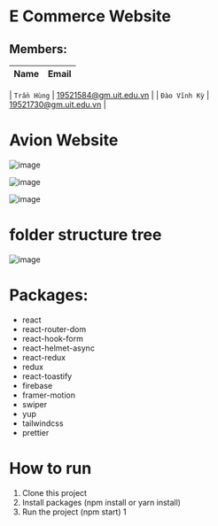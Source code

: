 # E Commerce Website

## Members: 
| Name | Email |
| :---: | :---: |

| `Trần Hùng` | 19521584@gm.uit.edu.vn |
| `Đào Vĩnh Kỳ` | 19521730@gm.uit.edu.vn |


# Avion Website

![image](https://user-images.githubusercontent.com/56556185/197586999-25df9a1c-eb71-4e86-a476-b1cc42e02420.png)

![image](https://user-images.githubusercontent.com/56556185/197587098-481e64b1-928f-4290-b827-3df8248f0549.png)

![image](https://user-images.githubusercontent.com/56556185/197587156-145bf3d4-8734-49ca-8baa-d5e46d00af0a.png)

# folder structure tree

![image](https://user-images.githubusercontent.com/56556185/197586597-8836cc32-678b-4773-b329-bbf8d87d0a5f.png)

# Packages: 

- react
- react-router-dom
- react-hook-form
- react-helmet-async
- react-redux
- redux
- react-toastify
- firebase
- framer-motion
- swiper
- yup
- tailwindcss
- prettier

# How to run

1. Clone this project
2. Install packages (npm install or yarn install)
3. Run the project (npm start)
1
